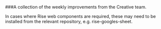 ###A collection of the weekly improvements from the Creative team.

In cases where Rise web components are required, these may need to be installed from the relevant repository, e.g. rise-googles-sheet.
